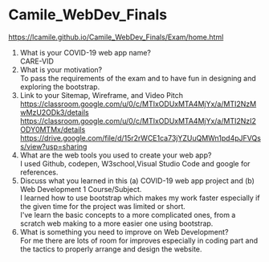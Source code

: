 # Camile_WebDev_Finals<br>
https://lcamile.github.io/Camile_WebDev_Finals/Exam/home.html
1. What is your COVID-19 web app name?<br>
CARE-VID<br>
2. What is your motivation?<br>
To pass the requirements of the exam and to have fun in designing and exploring the bootstrap.<br>
3. Link to your Sitemap, Wireframe, and Video Pitch<br>
https://classroom.google.com/u/0/c/MTIxODUxMTA4MjYx/a/MTI2NzMwMzU2ODk3/details<br>
https://classroom.google.com/u/0/c/MTIxODUxMTA4MjYx/a/MTI2NzI2ODY0MTMx/details<br>
https://drive.google.com/file/d/15r2rWCE1ca73jYZUuQMWn1pd4pJFVQss/view?usp=sharing<br>
4. What are the web tools you used to create your web app?<br>
I used Github, codepen, W3school,Visual Studio Code and google for references.<br>
5. Discuss what you learned in this (a) COVID-19 web app project and (b) Web Development 1 Course/Subject. <br> 
I learned how to use bootstrap which makes my work faster especially if the given time for the project was limited or short.<br>
I've learn the basic concepts to a more complicated ones, from a scratch web making to a more easier one using bootstrap.<br>
6. What is something you need to improve on Web Development?<br>
For me there are lots of room for improves especially in coding part and the tactics to properly arrange and design the website.
